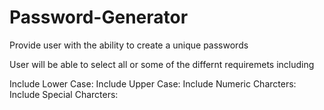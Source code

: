 # Password-Generator

Provide user with the ability to create a unique passwords

User will be able to select all or some of the differnt requiremets including

Include Lower Case: 
Include Upper Case: 
Include Numeric Charcters: 
Include Special Charcters:



